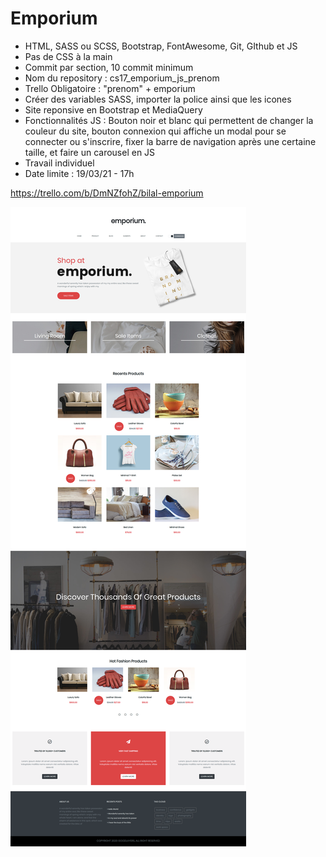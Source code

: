 # Emporium

- HTML, SASS ou SCSS, Bootstrap, FontAwesome, Git, GIthub et JS
- Pas de CSS à la main
- Commit par section, 10 commit minimum
- Nom du repository : cs17_emporium_js_prenom
- Trello Obligatoire : "prenom" + emporium
- Créer des variables SASS, importer la police ainsi que les icones
- Site reponsive en Bootstrap et MediaQuery
- Fonctionnalités JS : Bouton noir et blanc qui permettent de changer la couleur du site, bouton connexion qui affiche un modal pour se connecter ou s'inscrire, fixer la barre de navigation après une certaine taille, et faire un carousel en JS
- Travail individuel
- Date limite : 19/03/21 - 17h

https://trello.com/b/DmNZfohZ/bilal-emporium

![](emporium.png)
